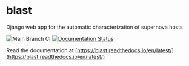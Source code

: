 # blast
Django web app for the automatic characterization of supernova hosts

![Main Branch CI](https://github.com/astrophpeter/blast/workflows/Main%20Branch%20CI/badge.svg?branch=main) 
[![Documentation Status](https://readthedocs.org/projects/blast/badge/?version=latest)](https://blast.readthedocs.io/en/latest/?badge=latest)

Read the documentation at [https://blast.readthedocs.io/en/latest/](https://blast.readthedocs.io/en/latest/)

